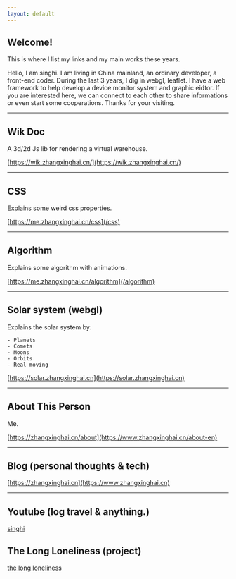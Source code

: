 ```yaml
---
layout: default
---
```


## Welcome!

This is where I list my links and my main works these years.

Hello, I am singhi. I am living in China mainland, an ordinary developer, a front-end coder. During the last 3 years, I dig in webgl, leaflet. I have a web framework to help develop a device monitor system and graphic eidtor. If you are interested here, we can connect to each other to share informations or even start some cooperations. Thanks for your visiting.

---

## Wik Doc

A 3d/2d Js lib for rendering a virtual warehouse.

[https://wik.zhangxinghai.cn/](https://wik.zhangxinghai.cn/)

---

## CSS

Explains some weird css properties.

[https://me.zhangxinghai.cn/css](/css)

---

## Algorithm

Explains some algorithm with animations.

[https://me.zhangxinghai.cn/algorithm](/algorithm)

---

## Solar system (webgl)

Explains the solar system by:

    - Planets
    - Comets
    - Moons
    - Orbits
    - Real moving

[https://solar.zhangxinghai.cn](https://solar.zhangxinghai.cn)

---

## About This Person

Me.

[https://zhangxinghai.cn/about](https://www.zhangxinghai.cn/about-en)

---

## Blog (personal thoughts & tech)

[https://zhangxinghai.cn](https://www.zhangxinghai.cn)

---

## Youtube (log travel & anything.)

[singhi](https://www.youtube.com/channel/UCOvEajUHgigi_lO3wKgpJvw)

## The Long Loneliness (project)

[the long loneliness](https://www.longloneliness.com)
